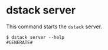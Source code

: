 # dstack server

This command starts the `dstack` server.

<div class="termy">

```shell
$ dstack server --help
#GENERATE#
```

</div>